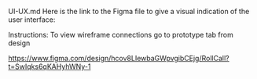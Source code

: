 UI-UX.md
Here is the link to the Figma file to give a visual indication of the user interface:

Instructions: To view wireframe connections go to prototype tab from design 

https://www.figma.com/design/hcov8LIewbaGWpvgibCEjg/RollCall?t=SwIqks6qKAHyhWNy-1